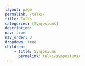 ```yaml
---
layout: page
permalink: /talks/
title: Talks
categories: [Symposiums]
description:
nav: true
nav_order: 3
dropdown: true
children:
    - title: Symposiums
      permalink: talks/symposiums/
---
```

